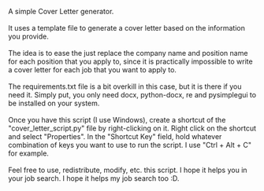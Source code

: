A simple Cover Letter generator. 
<br>
<br>
It uses a template file to generate a cover letter based on the information you provide.
<br>
<br>
The idea is to ease the just replace the company name and position name for each position that you apply to, since it is practically impossible to write a cover letter for each job that you want to apply to.
<br>
<br>
The requirements.txt file is a bit overkill in this case, but it is there if you need it. Simply put, you only need docx, python-docx, re and pysimplegui to be installed on your system.
<br>
<br>
Once you have this script (I use Windows), create a shortcut of the "cover_letter_script.py" file by right-clicking on it. Right click on the shortcut and select "Properties". In the "Shortcut Key" field, hold whatever combination of keys you want to use to run the script. I use "Ctrl + Alt + C" for example.
<br>
<br>
Feel free to use, redistribute, modify, etc. this script. I hope it helps you in your job search. I hope it helps my job search too :D.